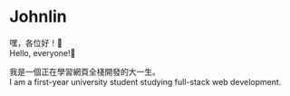 # Johnlin

嘿，各位好！👋  
Hello, everyone!👋  

我是一個正在學習網頁全棧開發的大一生。  
I am a first-year university student studying full-stack web development.
